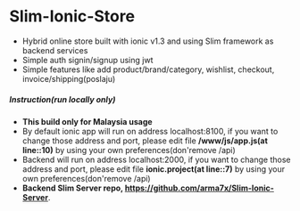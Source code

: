 # Slim-Ionic-Store
* Hybrid online store built with ionic v1.3 and using Slim framework as backend services
* Simple auth signin/signup using jwt
* Simple features like add product/brand/category, wishlist, checkout, invoice/shipping(poslaju)

##### Instruction(run locally only)
* **This build only for Malaysia usage**
* By default ionic app will run on address localhost:8100, if you want to change those address and port, please edit file **/www/js/app.js(at line::10)** by using your own preferences(don'remove /api)
* Backend will run on address localhost:2000, if you want to change those address and port, please edit file **ionic.project(at line::7)** by using your own preferences(don'remove /api)
* **Backend Slim Server repo, https://github.com/arma7x/Slim-Ionic-Server**.

